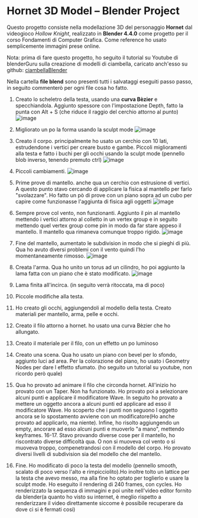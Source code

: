 # Hornet 3D Model – Blender Project

Questo progetto consiste nella modellazione 3D del personaggio **Hornet** dal videogioco *Hollow Knight*, realizzato in **Blender 4.4.0** come progetto per il corso Fondamenti di Computer Grafica. Come reference ho usato semplicemente immagini prese online.

Nota: prima di fare questo progetto, ho seguito il tutorial su Youtube di blenderGuru sulla creazione di modelli di ciambella, caricato anch'esso su github: [ciambellaBlender](https://github.com/FedericoCerra/ciambelleBlender)

Nella cartella **file blend** sono presenti tutti i salvataggi eseguiti passo passo, in seguito commenterò per ogni file cosa ho fatto.

1. Creato lo scheletro della testa, usando una **curva Bèzier** e specchiandola. Aggiunto spessore con l'impostazione Depth, fatto la punta con Alt + S (che riduce il raggio del cerchio attorno al punto)
  ![image](https://github.com/user-attachments/assets/0467844b-d629-455d-bc00-9f0291c6d20c)

2. Migliorato un po la forma usando la sculpt mode
![image](https://github.com/user-attachments/assets/78c25958-3bad-462a-ade9-00b3c7b071a9)

3.  Creato il corpo. principalmente ho usato un cerchio con 10 lati, estrudendone i vertici per creare busto e gambe. Piccoli miglioramenti alla testa e fatto i buchi per gli occhi usando la sculpt mode (pennello blob inverso, tenendo premuto ctrl)
![image](https://github.com/user-attachments/assets/635dd84a-08e7-4fa3-bf21-105e71553780)

4.  Piccoli cambiamenti.
![image](https://github.com/user-attachments/assets/3c4f80bf-f782-48d4-a3bf-5044f68563e7)

5. Prime prove di mantello. anche qua un cerchio con estrusione di vertici. A questo punto stavo cercando di applicare la fisica al mantello per farlo "svolazzare". Ho fatto un pò di prove con un piano sopra ad un cubo per capire come funzionasse l'aggiunta di fisica agli oggetti
![image](https://github.com/user-attachments/assets/2d9d563d-a476-4214-b8cd-20925437cc4d)

6. Sempre prove col vento, non funzionanti. Aggiunto il pin al mantello mettendo i vertici attorno al colletto in un vertex group e in seguito mettendo quel vertex group come pin in modo da far stare appeso il mantello. Il mantello qua rimaneva comunque troppo rigido.
![image](https://github.com/user-attachments/assets/f0bad255-0110-4f1a-bfab-d831aaa1812a)

7. Fine del mantello, aumentato le subdivision in modo che si pieghi di più. Qua ho avuto diversi problemi con il vento quindi l'ho momentaneamente rimosso.
![image](https://github.com/user-attachments/assets/aaca2b75-db9a-4522-89ab-ea103d822503)

8. Creata l'arma. Qua ho unito un torus ad un cilindro, ho poi aggiunto la lama fatta con un piano che è stato modificato.
![image](https://github.com/user-attachments/assets/ba683c1b-b703-4977-a158-6b6c2c99456e)

9. Lama finita all'incirca. (in seguito verrà ritoccata, ma di poco)
10. Piccole modifiche alla testa.
11. Ho creato gli occhi, aggiungendoli al modello della testa. Creato materiali per mantello, arma, pelle e occhi.
12. Creato il filo attorno a hornet. ho usato una curva Bèzier che ho allungato.
13. Creato il materiale per il filo, con un effetto un po luminoso
14. Creato una scena. Qua ho usato un piano con bevel per lo sfondo, aggiunto luci ad area. Per la colorazione del piano, ho usato i Geometry Nodes per dare l effetto sfumato. (ho seguito un tutorial su youtube, non ricordo però quale)
15. Qua ho provato ad animare il filo che circonda hornet. All'inizio ho provato con un Taper. Non ha funzionato. Ho provato poi a selezionare alcuni punti e applicare il modificatore Wave. In seguito ho provato a mettere un oggetto ancora a alcuni punti ed applicare ad esso il modificatore Wave. Ho scoperto che i punti non seguono l oggetto ancora se lo spostamento avviene con un modificatore(Ho anche provato ad applicarlo, ma niente). Infine, ho risolto aggiungendo un empty, ancorare ad esso alcuni punti e muoverlo "a mano", mettendo keyframes.
16-17. Stavo provando diverse cose per il mantello, ho riscontrato diverse difficoltà qua. O non si muoveva col vento o si muoveva troppo, compenetrandosi con il modello del corpo. Ho provato diversi livelli di subdivision sia del modello che del mantello.
18. Fine. Ho modificato di poco la testa del modello (pennello smooth, scalato di poco verso l'alto e rimpicciolito).Ho inoltre tolto un lattice per la testa che avevo messo, ma alla fine ho optato per toglierlo e usare la sculpt mode. Ho eseguito il rendering di 240 frames, con cycles. Ho renderizzato la sequenza di immagini e poi unite nell'video editor fornito da blender(a quanto ho visto su internet, è meglio rispetto a renderizzare il video direttamente siccome è possibile recuperare da dove ci si è fermati cosi)

